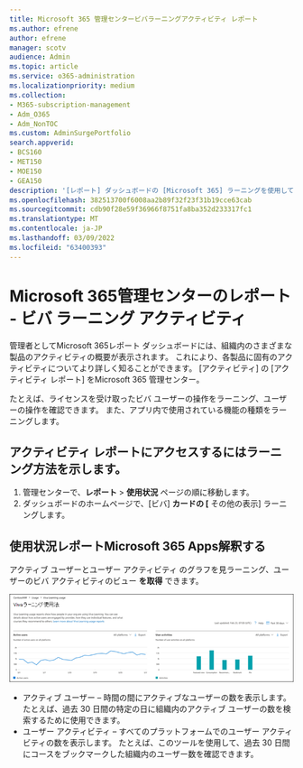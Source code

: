 ```yaml
---
title: Microsoft 365 管理センタービバラーニングアクティビティ レポート
ms.author: efrene
author: efrene
manager: scotv
audience: Admin
ms.topic: article
ms.service: o365-administration
ms.localizationpriority: medium
ms.collection:
- M365-subscription-management
- Adm_O365
- Adm_NonTOC
ms.custom: AdminSurgePortfolio
search.appverid:
- BCS160
- MET150
- MOE150
- GEA150
description: '[レポート] ダッシュボードの [Microsoft 365] ラーニングを使用して、ビバ Microsoft 365アクティビティ レポートを取得する方法についてMicrosoft 365 管理センター。'
ms.openlocfilehash: 382513700f6008aa2b89f32f23f31b19cce63cab
ms.sourcegitcommit: cdb90f28e59f36966f8751fa8ba352d233317fc1
ms.translationtype: MT
ms.contentlocale: ja-JP
ms.lasthandoff: 03/09/2022
ms.locfileid: "63400393"
---
```

# <a name="microsoft-365-reports-in-the-admin-center---viva-learning-activity"></a>Microsoft 365管理センターのレポート - ビバ ラーニング アクティビティ

管理者としてMicrosoft 365レポート ダッシュボードには、組織内のさまざまな製品のアクティビティの概要が表示されます。 これにより、各製品に固有のアクティビティについてより詳しく知ることができます。 [アクティビティ] の [アクティビティ レポート] をMicrosoft 365 管理センター。 

たとえば、ライセンスを受け取ったビバ ユーザーの操作をラーニング、ユーザーの操作を確認できます。 また、アプリ内で使用されている機能の種類をラーニングします。

## <a name="how-do-i-get-to-the-to-the-viva-learning-activity-report"></a>アクティビティ レポートにアクセスするにはラーニング方法を示します。  

1. 管理センターで、**レポート** > **使用状況** ページの順に移動します。 
2. ダッシュボードのホームページで、[ビバ] **カードの [** その他の表示] ラーニングします。 

## <a name="interpret-the-microsoft-365-apps-usage-report"></a>使用状況レポートMicrosoft 365 Apps解釈する

アクティブ ユーザーとユーザー アクティビティ のグラフを見ラーニング、ユーザーのビバ アクティビティのビュー **を取得** できます。

![Microsoft 365 Appsレポート。](../../media/viva-learning-charts.png)

- アクティブ ユーザー – 時間の間にアクティブなユーザーの数を表示します。 たとえば、過去 30 日間の特定の日に組織内のアクティブ ユーザーの数を検索するために使用できます。
- ユーザー アクティビティ – すべてのプラットフォームでのユーザー アクティビティの数を表示します。 たとえば、このツールを使用して、過去 30 日間にコースをブックマークした組織内のユーザー数を確認できます。
 
